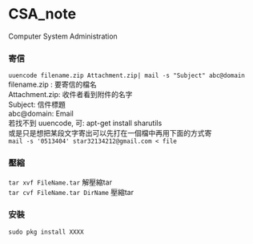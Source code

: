 # CSA_note
Computer System Administration


### 寄信
`uuencode filename.zip Attachment.zip| mail -s "Subject" abc@domain`  
filename.zip : 要寄信的檔名  
Attachment.zip: 收件者看到附件的名字  
Subject: 信件標題  
abc@domain: Email  
若找不到 uuencode, 可: apt-get install sharutils  
或是只是想把某段文字寄出可以先打在一個檔中再用下面的方式寄  
`mail -s '0513404' star32134212@gmail.com < file`  

### 壓縮
`tar xvf FileName.tar` 解壓縮tar  
`tar cvf FileName.tar DirName` 壓縮tar  


### 安裝
`sudo pkg install XXXX`
